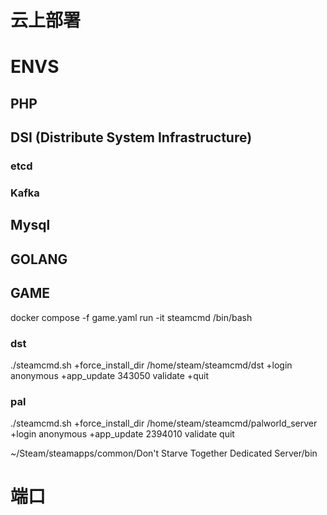 #  云上部署

# ENVS

## PHP

## DSI (Distribute System Infrastructure)
### etcd

### Kafka



## Mysql


## GOLANG


## GAME
docker compose -f game.yaml run  -it steamcmd /bin/bash
### dst 
./steamcmd.sh   +force_install_dir /home/steam/steamcmd/dst +login anonymous  +app_update 343050 validate +quit
### pal
./steamcmd.sh  +force_install_dir /home/steam/steamcmd/palworld_server  +login anonymous +app_update 2394010 validate quit

~/Steam/steamapps/common/Don't Starve Together Dedicated Server/bin
# 端口



